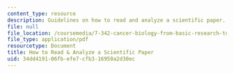 ```yaml
---
content_type: resource
description: Guidelines on how to read and analyze a scientific paper.
file: null
file_location: /coursemedia/7-342-cancer-biology-from-basic-research-to-the-clinic-fall-2004/34dd419106fbefe7cfb316950a2d30ec_how_to_scientific.pdf
file_type: application/pdf
resourcetype: Document
title: How to Read & Analyze a Scientific Paper
uid: 34dd4191-06fb-efe7-cfb3-16950a2d30ec
---
```

